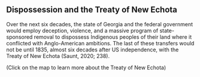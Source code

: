 ## Dispossession and the Treaty of New Echota

Over the next six decades, the state of Georgia and the federal government would employ deception, violence, and a massive program of state-sponsored removal to dispossess Indigenous peoples of their land where it conflicted with Anglo-American ambitions. The last of these transfers would not be until 1835, almost six decades after US independence, with the Treaty of New Echota (Saunt, 2020; 238).

(Click on the map to learn more about the Treaty of New Echota)